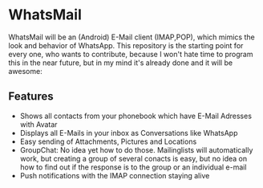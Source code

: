 # WhatsMail
WhatsMail will be an (Android) E-Mail client (IMAP,POP), which mimics the look and behavior of WhatsApp.
This repository is the starting point for every one, who wants to contribute, because I won't hate time to program this in the near future, but in my mind it's already done and it will be awesome:

## Features
 * Shows all contacts from your phonebook which have E-Mail Adresses with Avatar
 * Displays all E-Mails in your inbox as Conversations like WhatsApp
 * Easy sending of Attachments, Pictures and Locations
 * GroupChat: No idea yet how to do those. Mailinglists will automatically work, but creating a group of several conacts is easy, but no idea on how to find out if the response is to the group or an individual e-mail
 * Push notifications with the IMAP connection staying alive
